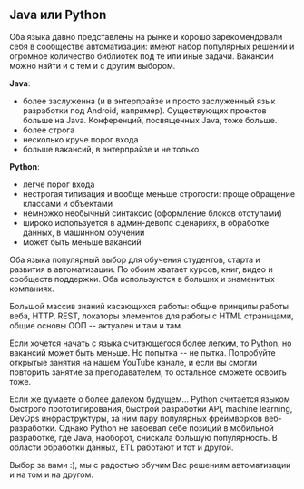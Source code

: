 ## Java или Python

Оба языка давно представлены на рынке и хорошо зарекомендовали себя в сообществе автоматизации: имеют набор популярных решений и огромное количество библиотек под те или иные задачи.
Вакансии можно найти и с тем и с другим выбором. 
 
**Java**: 
- более заслуженна (и в энтерпрайзе и просто заслуженный язык разработки под Android, например). Существующих проектов больше на Java. Конференций, посвященных Java, тоже больше. 
- более строга
- несколько круче порог входа 
- больше вакансий, в энтерпрайзе и не только

**Python**:
- легче порог входа 
- нестрогая типизация и вообще меньше строгости: проще обращение классами и объектами
- немножко необычный синтаксис (оформление блоков отступами)
- широко используется в админ-девопс сценариях, в обработке данных, в машинном обучении
- может быть меньше вакансий

Оба языка популярный выбор для обучения студентов, старта и развития в автоматизации. По обоим хватает курсов, книг, видео и сообществ поддержки. Оба используются в больших и знаменитых компаниях.

Большой массив знаний касающихся работы: общие принципы работы веба, HTTP, REST, локаторы элементов для работы с HTML страницами, общие основы ООП -- актуален и там и там.  

Если хочется начать с языка считающегося более легким, то Python, но вакансий может быть меньше. 
Но попытка -- не пытка. Попробуйте открытые занятия на нашем YouTube канале, и если вы смогли повторить занятие за преподавателем, то остальное сможете освоить тоже. 

Если же думаете о более далеком будущем...
Python считается языком быстрого прототипирования, быстрой разработки API, machine learning, DevOps инфраструктуры, за ним пару популярных фреймворков веб-разработки.
Однако Python не завоевал себе позиций в мобильной разработке, где Java, наоборот, снискала большую популярность. 
В области обработки данных, ETL работают и тот и другой.

Выбор за вами :), мы с радостью обучим Вас решениям автоматизации и на том и на другом.
